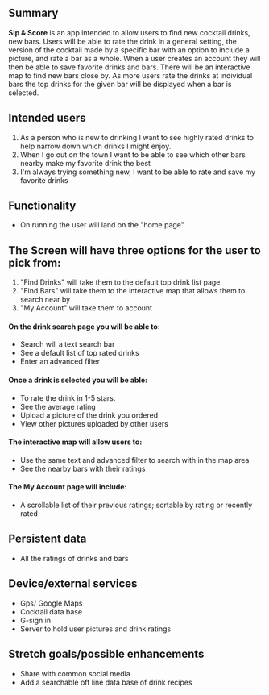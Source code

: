 ## Summary

**Sip & Score** is an app intended to allow users to find new cocktail drinks, new bars. Users will be able to rate the drink in a general setting, the version of the cocktail made by  a specific bar with an option to include a picture, and rate a bar as a whole. When a user creates an account they will then be able to save favorite drinks and bars. There will be an interactive map to find new bars close by. As more users rate the drinks at individual bars the top drinks for the given bar will be displayed when a bar is selected.


## Intended users

<ol>
  <li>As a person who is new to drinking I want to see highly rated drinks to help narrow down which drinks I might enjoy.</li>
  <li>When I go out on the town I want to be able to see which other bars nearby make my favorite drink the best</li>
  <li>I'm always trying something new, I want to be able to rate and save my favorite drinks</li>
</ol>

## Functionality

<ul>

  <li>On running the user will land on the "home page"</li>

</ul>

## The Screen will have three options for the user to pick from:

<ol>
  <li>"Find Drinks" will take them to the default top drink list page</li>
  <li>"Find Bars" will take them to the interactive map that allows them to search near by</li>
  <li>"My Account" will take them to account</li>
</ol>


#### On the drink search page you will be able to:

<ul>
  <li>Search will a text search bar</li>
  <li>See a default list of top rated drinks</li>
  <li>Enter an advanced filter</li>
</ul>

#### Once a drink is selected you will be able:

<ul>
  <li>To rate the drink in 1-5 stars.</li>
  <li>See the average rating</li>
  <li>Upload a picture of the drink you ordered</li>
  <li>View other pictures uploaded by other users</li>
</ul>

#### The interactive map will allow users to:

<ul>
  <li>Use the same text and advanced filter to search with in the map area</li>
  <li>See the nearby bars with their ratings</li>
</ul>

#### The My Account page will include:

<ul>
  <li>A scrollable list of their previous ratings; sortable by rating or recently rated</li>
</ul>


## Persistent data

<ul>
  <li>All the ratings of drinks and bars</li>
</ul>
    
## Device/external services

<ul>
  <li>Gps/ Google Maps</li>
  <li>Cocktail data base</li>
  <li>G-sign in</li>
  <li>Server to hold user pictures and drink ratings</li>
</ul>

## Stretch goals/possible enhancements 

<ul>
  <li>Share with common social media</li>
  <li>Add a searchable off line data base of drink recipes</li>
</ul>